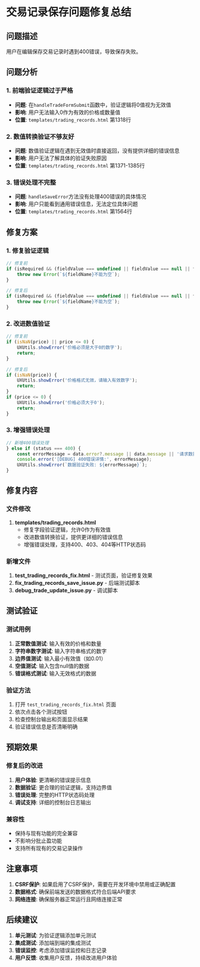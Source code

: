 # 交易记录保存问题修复总结

## 问题描述
用户在编辑保存交易记录时遇到400错误，导致保存失败。

## 问题分析

### 1. 前端验证逻辑过于严格
- **问题**: 在`handleTradeFormSubmit`函数中，验证逻辑将0值视为无效值
- **影响**: 用户无法输入0作为有效的价格或数量值
- **位置**: `templates/trading_records.html` 第1318行

### 2. 数值转换验证不够友好
- **问题**: 数值验证逻辑在遇到无效值时直接返回，没有提供详细的错误信息
- **影响**: 用户无法了解具体的验证失败原因
- **位置**: `templates/trading_records.html` 第1371-1385行

### 3. 错误处理不完整
- **问题**: `handleSaveError`方法没有处理400错误的具体情况
- **影响**: 用户只能看到通用错误信息，无法定位具体问题
- **位置**: `templates/trading_records.html` 第1564行

## 修复方案

### 1. 修复验证逻辑
```javascript
// 修复前
if (isRequired && (fieldValue === undefined || fieldValue === null || fieldValue === '' || fieldValue === 0)) {
    throw new Error(`${fieldName}不能为空`);
}

// 修复后
if (isRequired && (fieldValue === undefined || fieldValue === null || fieldValue === '')) {
    throw new Error(`${fieldName}不能为空`);
}
```

### 2. 改进数值验证
```javascript
// 修复前
if (isNaN(price) || price <= 0) {
    UXUtils.showError('价格必须是大于0的数字');
    return;
}

// 修复后
if (isNaN(price)) {
    UXUtils.showError('价格格式无效，请输入有效数字');
    return;
}
if (price <= 0) {
    UXUtils.showError('价格必须大于0');
    return;
}
```

### 3. 增强错误处理
```javascript
// 新增400错误处理
} else if (status === 400) {
    const errorMessage = data.error?.message || data.message || '请求数据格式错误';
    console.error('[DEBUG] 400错误详情:', errorMessage);
    UXUtils.showError(`数据验证失败: ${errorMessage}`);
}
```

## 修复内容

### 文件修改
1. **templates/trading_records.html**
   - 修复字段验证逻辑，允许0作为有效值
   - 改进数值转换验证，提供更详细的错误信息
   - 增强错误处理，支持400、403、404等HTTP状态码

### 新增文件
1. **test_trading_records_fix.html** - 测试页面，验证修复效果
2. **fix_trading_records_save_issue.py** - 后端测试脚本
3. **debug_trade_update_issue.py** - 调试脚本

## 测试验证

### 测试用例
1. **正常数值测试**: 输入有效的价格和数量
2. **字符串数字测试**: 输入字符串格式的数字
3. **边界值测试**: 输入最小有效值（如0.01）
4. **空值测试**: 输入包含null值的数据
5. **错误格式测试**: 输入无效格式的数据

### 验证方法
1. 打开 `test_trading_records_fix.html` 页面
2. 依次点击各个测试按钮
3. 检查控制台输出和页面显示结果
4. 验证错误信息是否清晰明确

## 预期效果

### 修复后的改进
1. **用户体验**: 更清晰的错误提示信息
2. **数据验证**: 更合理的验证逻辑，支持边界值
3. **错误处理**: 完整的HTTP状态码处理
4. **调试支持**: 详细的控制台日志输出

### 兼容性
- 保持与现有功能的完全兼容
- 不影响分批止盈功能
- 支持所有现有的交易记录操作

## 注意事项

1. **CSRF保护**: 如果启用了CSRF保护，需要在开发环境中禁用或正确配置
2. **数据格式**: 确保前端发送的数据格式符合后端API要求
3. **网络连接**: 确保服务器正常运行且网络连接正常

## 后续建议

1. **单元测试**: 为验证逻辑添加单元测试
2. **集成测试**: 添加端到端的集成测试
3. **错误监控**: 考虑添加错误监控和日志记录
4. **用户反馈**: 收集用户反馈，持续改进用户体验